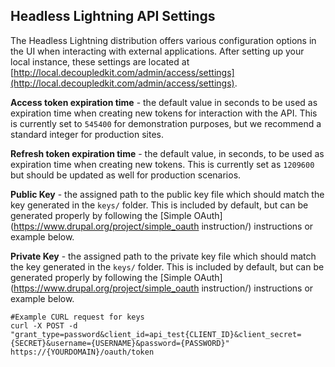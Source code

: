 ## Headless Lightning API Settings

The Headless Lightning distribution offers various configuration options in the UI when interacting with external applications. After setting up your local instance, these settings are located at [http://local.decoupledkit.com/admin/access/settings](http://local.decoupledkit.com/admin/access/settings).


**Access token expiration time** - the default value in seconds to be used as expiration time when creating new tokens for interaction with the API. This is currently set to `545400` for demonstration purposes, but we recommend a standard integer for production sites. 

**Refresh token expiration time** - the default value, in seconds, to be used as expiration time when creating new tokens. This is currently set as `1209600` but should be updated as well for production scenarios. 

**Public Key** - the assigned path to the public key file which should match the key generated in the `keys/` folder. This is included by default, but can be generated properly by following the [Simple OAuth](https://www.drupal.org/project/simple_oauth instruction/) instructions or example below. 

**Private Key** - the assigned path to the private key file which should match the key generated in the `keys/` folder. This is included by default, but can be generated properly by following the [Simple OAuth](https://www.drupal.org/project/simple_oauth instruction/) instructions or example below. 


```
#Example CURL request for keys
curl -X POST -d "grant_type=password&client_id=api_test{CLIENT_ID}&client_secret={SECRET}&username={USERNAME}&password={PASSWORD}" https://{YOURDOMAIN}/oauth/token
```


